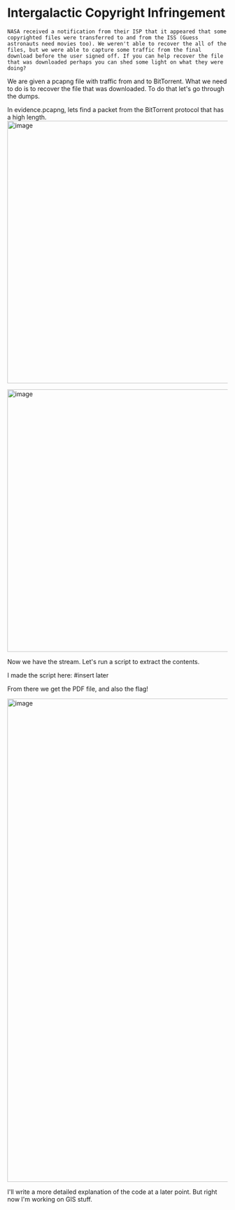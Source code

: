 # Intergalactic Copyright Infringement
```
NASA received a notification from their ISP that it appeared that some copyrighted files were transferred to and from the ISS (Guess astronauts need movies too). We weren't able to recover the all of the files, but we were able to capture some traffic from the final download before the user signed off. If you can help recover the file that was downloaded perhaps you can shed some light on what they were doing?
```

We are given a pcapng file with traffic from and to BitTorrent. What we need to do is to recover the file that was downloaded. To do that let's go through the dumps.

In evidence.pcapng, lets find a packet from the BitTorrent protocol that has a high length.
<img width="800" height="600" alt="image" src="https://github.com/user-attachments/assets/23b7d88d-9c9b-4898-9b26-21669169fb65" />

<img width="800" height="600" alt="image" src="https://github.com/user-attachments/assets/66fa76b1-8279-4539-bee7-78b0d429e206" />

Now we have the stream. Let's run a script to extract the contents.

I made the script here: #insert later

From there we get the PDF file, and also the flag!

<img width="1549" height="1105" alt="image" src="https://github.com/user-attachments/assets/ff61f0da-fe0f-4b05-83b0-cdbe23d0fb45" />

I'll write a more detailed explanation of the code at a later point. But right now I'm working on GIS stuff.
